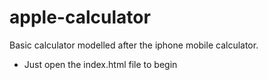 # apple-calculator

 Basic calculator modelled after the iphone mobile calculator. 

* Just open the index.html file to begin
